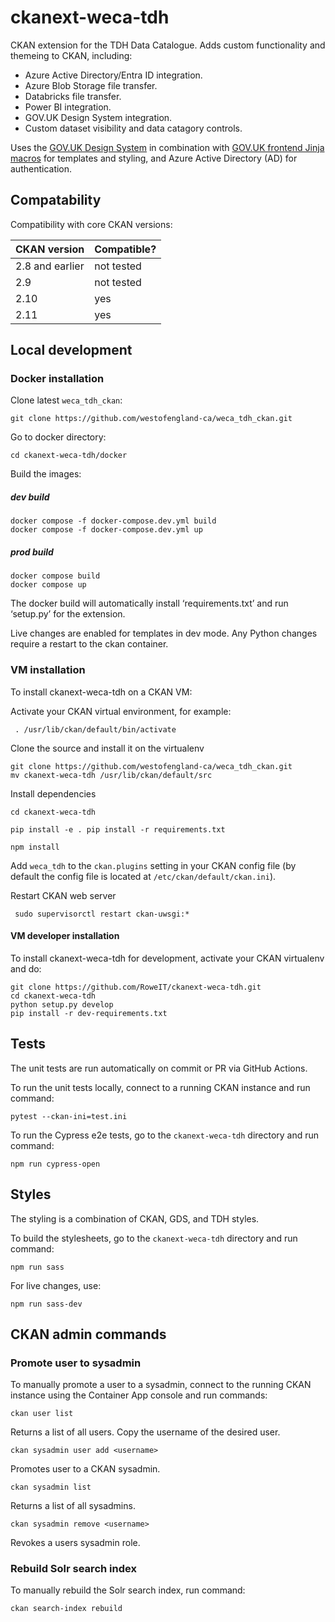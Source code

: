 # ckanext-weca-tdh

CKAN extension for the TDH Data Catalogue. Adds custom functionality and themeing to CKAN, including:
- Azure Active Directory/Entra ID integration.
- Azure Blob Storage file transfer.
- Databricks file transfer.
- Power BI integration.
- GOV.UK Design System integration.
- Custom dataset visibility and data catagory controls.

Uses the [GOV.UK Design System](https://github.com/alphagov/govuk-design-system) in combination with [GOV.UK frontend Jinja macros](https://github.com/LandRegistry/govuk-frontend-jinja) for templates and styling, and Azure Active Directory (AD) for authentication.

## Compatability

Compatibility with core CKAN versions:

| CKAN version    | Compatible?   |
| --------------- | ------------- |
| 2.8 and earlier | not tested    |
| 2.9             | not tested    |
| 2.10            | yes           |
| 2.11            | yes           |

## Local development

### Docker installation
Clone latest `weca_tdh_ckan`:

	git clone https://github.com/westofengland-ca/weca_tdh_ckan.git

Go to docker directory:

	cd ckanext-weca-tdh/docker

Build the images:
##### dev build
	docker compose -f docker-compose.dev.yml build
 	docker compose -f docker-compose.dev.yml up

##### prod build
	docker compose build
 	docker compose up

The docker build will automatically install ‘requirements.txt’ and run ‘setup.py’ for the extension.

Live changes are enabled for templates in dev mode. Any Python changes require a restart to the ckan container.

### VM installation

To install ckanext-weca-tdh on a CKAN VM:

Activate your CKAN virtual environment, for example:

     . /usr/lib/ckan/default/bin/activate

Clone the source and install it on the virtualenv
    
    git clone https://github.com/westofengland-ca/weca_tdh_ckan.git
    mv ckanext-weca-tdh /usr/lib/ckan/default/src   
    
Install dependencies

    cd ckanext-weca-tdh  
    
    pip install -e . pip install -r requirements.txt
    
    npm install
	
Add `weca_tdh` to the `ckan.plugins` setting in your CKAN
   config file (by default the config file is located at
   `/etc/ckan/default/ckan.ini`).

Restart CKAN web server

     sudo supervisorctl restart ckan-uwsgi:*

#### VM developer installation

To install ckanext-weca-tdh for development, activate your CKAN virtualenv and
do:

    git clone https://github.com/RoweIT/ckanext-weca-tdh.git
    cd ckanext-weca-tdh
    python setup.py develop
    pip install -r dev-requirements.txt

## Tests
The unit tests are run automatically on commit or PR via GitHub Actions.

To run the unit tests locally, connect to a running CKAN instance and run command:

    pytest --ckan-ini=test.ini

To run the Cypress e2e tests, go to the `ckanext-weca-tdh` directory and run command:

    npm run cypress-open

## Styles
The styling is a combination of CKAN, GDS, and TDH styles.

To build the stylesheets, go to the `ckanext-weca-tdh` directory and run command:

    npm run sass

For live changes, use:

    npm run sass-dev

## CKAN admin commands

### Promote user to sysadmin
To manually promote a user to a sysadmin, connect to the running CKAN instance using the Container App console and run commands:

 	ckan user list
  
  Returns a list of all users. Copy the username of the desired user.
  
	ckan sysadmin user add <username>
 
 Promotes user to a CKAN sysadmin.

 	ckan sysadmin list
  
  Returns a list of all sysadmins.

  	ckan sysadmin remove <username>
   
   Revokes a users sysadmin role.

  ### Rebuild Solr search index
  To manually rebuild the Solr search index, run command:

  	ckan search-index rebuild
